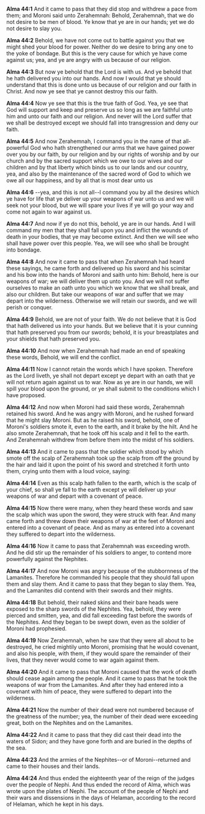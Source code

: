**Alma 44:1** And it came to pass that they did stop and withdrew a pace from them; and Moroni said unto Zerahemnah: Behold, Zerahemnah, that we do not desire to be men of blood. Ye know that ye are in our hands; yet we do not desire to slay you.

**Alma 44:2** Behold, we have not come out to battle against you that we might shed your blood for power. Neither do we desire to bring any one to the yoke of bondage. But this is the very cause for which ye have come against us; yea, and ye are angry with us because of our religion.

**Alma 44:3** But now ye behold that the Lord is with us. And ye behold that he hath delivered you into our hands. And now I would that ye should understand that this is done unto us because of our religion and our faith in Christ. And now ye see that ye cannot destroy this our faith.

**Alma 44:4** Now ye see that this is the true faith of God. Yea, ye see that God will support and keep and preserve us so long as we are faithful unto him and unto our faith and our religion. And never will the Lord suffer that we shall be destroyed except we should fall into transgression and deny our faith.

**Alma 44:5** And now Zerahemnah, I command you in the name of that all-powerful God who hath strengthened our arms that we have gained power over you by our faith, by our religion and by our rights of worship and by our church and by the sacred support which we owe to our wives and our children and by that liberty which binds us to our lands and our country, yea, and also by the maintenance of the sacred word of God to which we owe all our happiness, and by all that is most dear unto us

**Alma 44:6** --yea, and this is not all--I command you by all the desires which ye have for life that ye deliver up your weapons of war unto us and we will seek not your blood, but we will spare your lives if ye will go your way and come not again to war against us.

**Alma 44:7** And now if ye do not this, behold, ye are in our hands. And I will command my men that they shall fall upon you and inflict the wounds of death in your bodies, that ye may become extinct. And then we will see who shall have power over this people. Yea, we will see who shall be brought into bondage.

**Alma 44:8** And now it came to pass that when Zerahemnah had heard these sayings, he came forth and delivered up his sword and his scimitar and his bow into the hands of Moroni and saith unto him: Behold, here is our weapons of war; we will deliver them up unto you. And we will not suffer ourselves to make an oath unto you which we know that we shall break, and also our children. But take our weapons of war and suffer that we may depart into the wilderness. Otherwise we will retain our swords, and we will perish or conquer.

**Alma 44:9** Behold, we are not of your faith. We do not believe that it is God that hath delivered us into your hands. But we believe that it is your cunning that hath preserved you from our swords; behold, it is your breastplates and your shields that hath preserved you.

**Alma 44:10** And now when Zerahemnah had made an end of speaking these words, Behold, we will end the conflict.

**Alma 44:11** Now I cannot retain the words which I have spoken. Therefore as the Lord liveth, ye shall not depart except ye depart with an oath that ye will not return again against us to war. Now as ye are in our hands, we will spill your blood upon the ground, or ye shall submit to the conditions which I have proposed.

**Alma 44:12** And now when Moroni had said these words, Zerahemnah retained his sword. And he was angry with Moroni, and he rushed forward that he might slay Moroni. But as he raised his sword, behold, one of Moroni's soldiers smote it, even to the earth, and it brake by the hilt. And he also smote Zerahemnah, that he took off his scalp and it fell to the earth. And Zerahemnah withdrew from before them into the midst of his soldiers.

**Alma 44:13** And it came to pass that the soldier which stood by which smote off the scalp of Zerahemnah took up the scalp from off the ground by the hair and laid it upon the point of his sword and stretched it forth unto them, crying unto them with a loud voice, saying:

**Alma 44:14** Even as this scalp hath fallen to the earth, which is the scalp of your chief, so shall ye fall to the earth except ye will deliver up your weapons of war and depart with a covenant of peace.

**Alma 44:15** Now there were many, when they heard these words and saw the scalp which was upon the sword, they were struck with fear. And many came forth and threw down their weapons of war at the feet of Moroni and entered into a covenant of peace. And as many as entered into a covenant they suffered to depart into the wilderness.

**Alma 44:16** Now it came to pass that Zerahemnah was exceeding wroth. And he did stir up the remainder of his soldiers to anger, to contend more powerfully against the Nephites.

**Alma 44:17** And now Moroni was angry because of the stubbornness of the Lamanites. Therefore he commanded his people that they should fall upon them and slay them. And it came to pass that they began to slay them. Yea, and the Lamanites did contend with their swords and their mights.

**Alma 44:18** But behold, their naked skins and their bare heads were exposed to the sharp swords of the Nephites. Yea, behold, they were pierced and smitten, yea, and did fall exceeding fast before the swords of the Nephites. And they began to be swept down, even as the soldier of Moroni had prophesied.

**Alma 44:19** Now Zerahemnah, when he saw that they were all about to be destroyed, he cried mightily unto Moroni, promising that he would covenant, and also his people, with them, if they would spare the remainder of their lives, that they never would come to war again against them.

**Alma 44:20** And it came to pass that Moroni caused that the work of death should cease again among the people. And it came to pass that he took the weapons of war from the Lamanites. And after they had entered into a covenant with him of peace, they were suffered to depart into the wilderness.

**Alma 44:21** Now the number of their dead were not numbered because of the greatness of the number; yea, the number of their dead were exceeding great, both on the Nephites and on the Lamanites.

**Alma 44:22** And it came to pass that they did cast their dead into the waters of Sidon; and they have gone forth and are buried in the depths of the sea.

**Alma 44:23** And the armies of the Nephites--or of Moroni--returned and came to their houses and their lands.

**Alma 44:24** And thus ended the eighteenth year of the reign of the judges over the people of Nephi. And thus ended the record of Alma, which was wrote upon the plates of Nephi. The account of the people of Nephi and their wars and dissensions in the days of Helaman, according to the record of Helaman, which he kept in his days.

